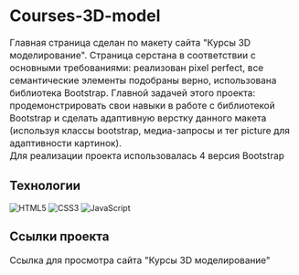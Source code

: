# Courses-3D-model


<p fr-original-style="" style="margin-top: 0px; margin-bottom: 12px; color: var(--ui-sb-color-text-main); box-sizing: border-box; font-size: 16px; line-height: 22px;">Главная страница сделан по   <a fr-original-style="" href="https://www.figma.com/file/5B1NFPI9XVT7oXkd2jJMVZ/%D0%A1%D0%B5%D1%82%D0%BA%D0%B8_%D0%94%D0%97?node-id=0%3A1" rel="noopener noreferrer" style="user-select: auto; text-decoration: none; box-sizing: border-box;" target="_blank">макету</a> сайта "Курсы 3D моделирование". Страница серстана в соответствии с основными требованиями: реализован pixel perfect, все семантические элементы подобраны верно, использована библиотека Bootstrap. Главной задачей этого проекта: продемонстрировать свои навыки в работе с библиотекой Bootstrap и сделать адаптивную верстку данного макета (используя классы bootstrap, медиа-запросы и тег picture для адаптивности картинок). <br/> Для реализации проекта использовалась 4 версия Bootstrap</p>



## Технологии
![HTML5](https://img.shields.io/badge/-HTML5-e34f26?logo=html5&logoColor=white)
![CSS3](https://img.shields.io/badge/-CSS3-1572b6?logo=css3&logoColor=white)
![JavaScript](https://img.shields.io/badge/-JavaScript-f7df1e?logo=javaScript&logoColor=black)

## Ссылки проекта

<p fr-original-style="" style="margin-top: 0px; margin-bottom: 12px; color: var(--ui-sb-color-text-main); box-sizing: border-box; font-size: 16px; line-height: 22px;">Ссылка для просмотра <a fr-original-style="" href="https://gusevanadezhda.github.io./Courses-3D-model
/" rel="noopener noreferrer" style="user-select: auto; text-decoration: none; box-sizing: border-box;" target="_blank"> сайта "Курсы 3D моделирование"</a></p>